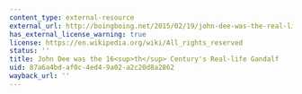 ```yaml
---
content_type: external-resource
external_url: http://boingboing.net/2015/02/19/john-dee-was-the-real-life-mer.html
has_external_license_warning: true
license: https://en.wikipedia.org/wiki/All_rights_reserved
status: ''
title: John Dee was the 16<sup>th</sup> Century's Real-life Gandalf
uid: 87a6a4bd-af0c-4ed4-9a02-a2c20d8a2862
wayback_url: ''
---
```

